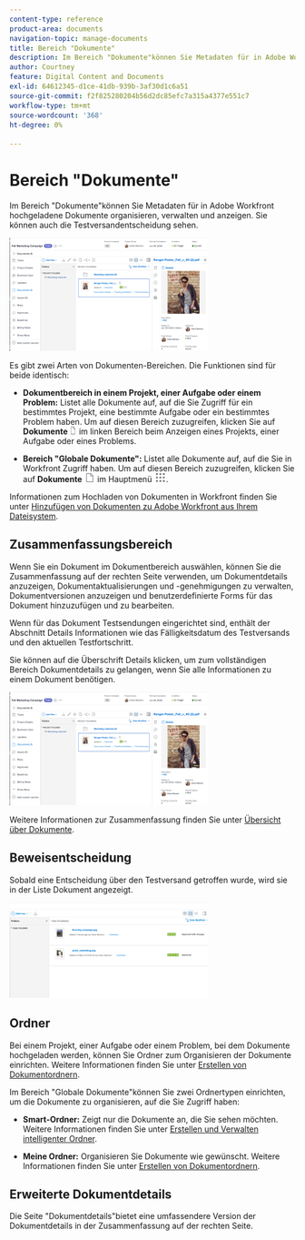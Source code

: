 ```yaml
---
content-type: reference
product-area: documents
navigation-topic: manage-documents
title: Bereich "Dokumente"
description: Im Bereich "Dokumente"können Sie Metadaten für in Adobe Workfront hochgeladene Dokumente organisieren, verwalten und anzeigen. Sie können auch die Testversandentscheidung sehen.
author: Courtney
feature: Digital Content and Documents
exl-id: 64612345-d1ce-41db-939b-3af30d1c6a51
source-git-commit: f2f825280204b56d2dc85efc7a315a4377e551c7
workflow-type: tm+mt
source-wordcount: '368'
ht-degree: 0%

---
```


# Bereich &quot;Dokumente&quot;

Im Bereich &quot;Dokumente&quot;können Sie Metadaten für in Adobe Workfront hochgeladene Dokumente organisieren, verwalten und anzeigen. Sie können auch die Testversandentscheidung sehen.

![](assets/documents-area-v2-350x199.png)

Es gibt zwei Arten von Dokumenten-Bereichen. Die Funktionen sind für beide identisch:

* **Dokumentbereich in einem Projekt, einer Aufgabe oder einem Problem:** Listet alle Dokumente auf, auf die Sie Zugriff für ein bestimmtes Projekt, eine bestimmte Aufgabe oder ein bestimmtes Problem haben. Um auf diesen Bereich zuzugreifen, klicken Sie auf **Dokumente** ![](assets/document-icon-12x14.png) im linken Bereich beim Anzeigen eines Projekts, einer Aufgabe oder eines Problems.

* **Bereich &quot;Globale Dokumente&quot;:** Listet alle Dokumente auf, auf die Sie in Workfront Zugriff haben. Um auf diesen Bereich zuzugreifen, klicken Sie auf **Dokumente** ![](assets/document-icon.png) im Hauptmenü ![](assets/main-menu-icon.png).

Informationen zum Hochladen von Dokumenten in Workfront finden Sie unter [Hinzufügen von Dokumenten zu Adobe Workfront aus Ihrem Dateisystem](../../documents/adding-documents-to-workfront/add-documents-from-file-system.md).

## Zusammenfassungsbereich

Wenn Sie ein Dokument im Dokumentbereich auswählen, können Sie die Zusammenfassung auf der rechten Seite verwenden, um Dokumentdetails anzuzeigen, Dokumentaktualisierungen und -genehmigungen zu verwalten, Dokumentversionen anzuzeigen und benutzerdefinierte Forms für das Dokument hinzuzufügen und zu bearbeiten.

Wenn für das Dokument Testsendungen eingerichtet sind, enthält der Abschnitt Details Informationen wie das Fälligkeitsdatum des Testversands und den aktuellen Testfortschritt.

Sie können auf die Überschrift Details klicken, um zum vollständigen Bereich Dokumentdetails zu gelangen, wenn Sie alle Informationen zu einem Dokument benötigen.

![](assets/documents-area-v2-350x199.png)

Weitere Informationen zur Zusammenfassung finden Sie unter [Übersicht über Dokumente](../../documents/managing-documents/summary-for-documents.md).

## Beweisentscheidung

Sobald eine Entscheidung über den Testversand getroffen wurde, wird sie in der Liste Dokument angezeigt.

![](assets/proof-decision---doc-list-350x168.png)

## Ordner

Bei einem Projekt, einer Aufgabe oder einem Problem, bei dem Dokumente hochgeladen werden, können Sie Ordner zum Organisieren der Dokumente einrichten. Weitere Informationen finden Sie unter [Erstellen von Dokumentordnern](../../documents/organizing-documents/create-documents-folder.md).

Im Bereich &quot;Globale Dokumente&quot;können Sie zwei Ordnertypen einrichten, um die Dokumente zu organisieren, auf die Sie Zugriff haben:

* **Smart-Ordner:** Zeigt nur die Dokumente an, die Sie sehen möchten. Weitere Informationen finden Sie unter [Erstellen und Verwalten intelligenter Ordner](../../documents/organizing-documents/create-manage-smart-folders.md).

* **Meine Ordner:** Organisieren Sie Dokumente wie gewünscht. Weitere Informationen finden Sie unter [Erstellen von Dokumentordnern](../../documents/organizing-documents/create-documents-folder.md).

## Erweiterte Dokumentdetails

Die Seite &quot;Dokumentdetails&quot;bietet eine umfassendere Version der Dokumentdetails in der Zusammenfassung auf der rechten Seite.
